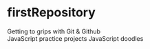 # firstRepository
Getting to grips with Git &amp; Github  
JavaScript practice projects 
JavaScript doodles
